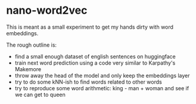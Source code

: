 # nano-word2vec

This is meant as a small experiment to get my hands dirty with word embeddings.


The rough outline is:
- find a small enough dataset of english sentences on huggingface
- train next word prediction using a code very similar to Karpathy's Makemore
- throw away the head of the model and only keep the embeddings layer
- try to do some kNN-ish to find words related to other words
- try to reproduce some word arithmetic: king - man + woman and see if we can get to queen
